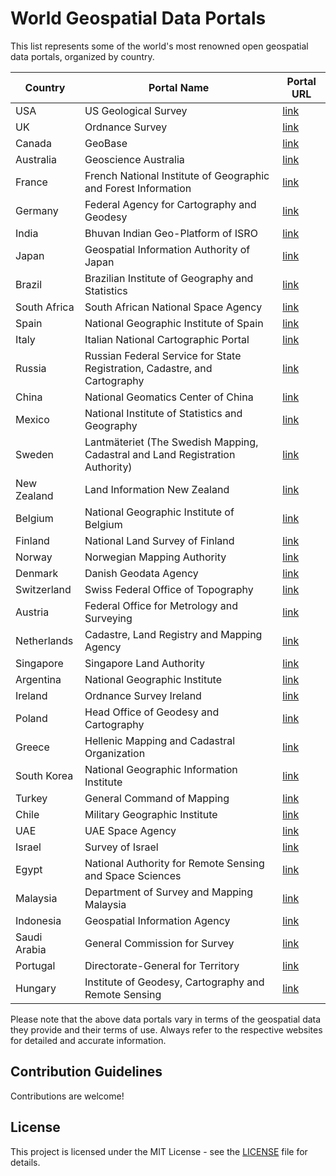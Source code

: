 # World Geospatial Data Portals

This list represents some of the world's most renowned open geospatial data portals, organized by country. 

| Country | Portal Name | Portal URL |
|---------|-------------|------------|
| USA | US Geological Survey | [link](https://www.usgs.gov/) |
| UK | Ordnance Survey | [link](https://www.ordnancesurvey.co.uk/) |
| Canada | GeoBase | [link](https://www.nrcan.gc.ca/earth-sciences/geography/topographic-information/geobase/17328) |
| Australia | Geoscience Australia | [link](http://www.ga.gov.au/) |
| France | French National Institute of Geographic and Forest Information | [link](https://www.ign.fr/) |
| Germany | Federal Agency for Cartography and Geodesy | [link](https://www.bkg.bund.de/EN/Home/home.html) |
| India | Bhuvan Indian Geo-Platform of ISRO | [link](https://bhuvan.nrsc.gov.in/) |
| Japan | Geospatial Information Authority of Japan | [link](https://www.gsi.go.jp/ENGLISH/index.html) |
| Brazil | Brazilian Institute of Geography and Statistics | [link](https://www.ibge.gov.br/en/geosciences/territorial-organization/20576-maps.html?=&t=o-que-e) |
| South Africa | South African National Space Agency | [link](https://www.sansa.org.za/) |
| Spain | National Geographic Institute of Spain | [link](http://www.ign.es/) |
| Italy | Italian National Cartographic Portal | [link](https://www.pcn.minambiente.it/) |
| Russia | Russian Federal Service for State Registration, Cadastre, and Cartography | [link](https://rosreestr.ru/) |
| China | National Geomatics Center of China | [link](http://www.ngcc.cn/ngcc/) |
| Mexico | National Institute of Statistics and Geography | [link](https://www.inegi.org.mx/) |
| Sweden | Lantmäteriet (The Swedish Mapping, Cadastral and Land Registration Authority) | [link](https://www.lantmateriet.se/en/) |
| New Zealand | Land Information New Zealand | [link](https://www.linz.govt.nz/) |
| Belgium | National Geographic Institute of Belgium | [link](https://ngi.be/) |
| Finland | National Land Survey of Finland | [link](https://www.maanmittauslaitos.fi/en) |
| Norway | Norwegian Mapping Authority | [link](https://kartverket.no/en/) |
| Denmark | Danish Geodata Agency | [link](https://eng.sdfe.dk/) |
| Switzerland | Swiss Federal Office of Topography | [link](https://www.swisstopo.admin.ch/en/home.html) |
| Austria | Federal Office for Metrology and Surveying | [link](https://www.bev.gv.at/portal/) |
| Netherlands | Cadastre, Land Registry and Mapping Agency | [link](https://www.kadaster.nl/) |
| Singapore | Singapore Land Authority | [link](https://www.sla.gov.sg/) |
| Argentina | National Geographic Institute | [link](http://www.ign.gob.ar/) |
| Ireland | Ordnance Survey Ireland | [link](https://www.osi.ie/) |
| Poland | Head Office of Geodesy and Cartography | [link](https://www.gugik.gov.pl/en) |
| Greece | Hellenic Mapping and Cadastral Organization | [link](http://www.okxe.gr/) |
| South Korea | National Geographic Information Institute | [link](http://www.ngii.go.kr/eng/) |
| Turkey | General Command of Mapping | [link](http://www.hgk.msb.gov.tr/) |
| Chile | Military Geographic Institute | [link](http://www.igm.cl/) |
| UAE | UAE Space Agency | [link](https://www.uaespaceagency.ae/en) |
| Israel | Survey of Israel | [link](https://www.mapi.gov.il/en/Pages/default.aspx) |
| Egypt | National Authority for Remote Sensing and Space Sciences | [link](http://www.narss.sci.eg/) |
| Malaysia | Department of Survey and Mapping Malaysia | [link](https://www.jupem.gov.my/) |
| Indonesia | Geospatial Information Agency | [link](https://tanahair.indonesia.go.id/portal-web/) |
| Saudi Arabia | General Commission for Survey | [link](https://www.gcs.gov.sa/) |
| Portugal | Directorate-General for Territory | [link](http://www.dgterritorio.pt/) |
| Hungary | Institute of Geodesy, Cartography and Remote Sensing | [link](https://www.fomi.hu/) |



Please note that the above data portals vary in terms of the geospatial data they provide and their terms of use. Always refer to the respective websites for detailed and accurate information.


## Contribution Guidelines

Contributions are welcome!

## License

This project is licensed under the MIT License - see the [LICENSE](LICENSE) file for details.


